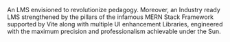 An LMS envisioned to revolutionize pedagogy. 
Moreover, an Industry ready LMS strengthened by the pillars of the infamous MERN Stack Framework supported by Vite along with multiple UI enhancement Libraries, engineered with the maximum precision and professionalism achievable under the Sun.
